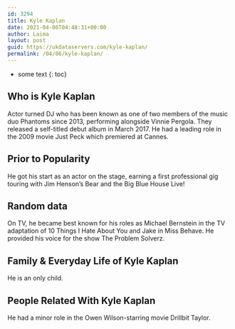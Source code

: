 ```yaml
---
id: 3294
title: Kyle Kaplan
date: 2021-04-06T04:48:31+00:00
author: Laima
layout: post
guid: https://ukdataservers.com/kyle-kaplan/
permalink: /04/06/kyle-kaplan/
---
```


* some text
{: toc}


## Who is Kyle Kaplan
                  
                  
                  
Actor turned DJ who has been known as one of two members of the music duo Phantoms since 2013, performing alongside Vinnie Pergola. They released a self-titled debut album in March 2017. He had a leading role in the 2009 movie Just Peck which premiered at Cannes.
                  
              
            
              
            
                
                
                
## Prior to Popularity
                  
                  
                  
He got his start as an actor on the stage, earning a first professional gig touring with Jim Henson&#8217;s Bear and the Big Blue House Live!
                  
              
            
              
            
                
                
                
## Random data
                  
                  
                  
On TV, he became best known for his roles as Michael Bernstein in the TV adaptation of 10 Things I Hate About You and Jake in Miss Behave. He provided his voice for the show The Problem Solverz.
                  
              
            
              
            
                
                
                
## Family & Everyday Life of Kyle Kaplan
                  
                  
                  
He is an only child.
                  
              
            
              
            
                
                
                
## People Related With Kyle Kaplan
                  
                  
                  
He had a minor role in the Owen Wilson-starring movie Drillbit Taylor.
                  
              
            
              
            
                
              
            
              
              
            
            
              
            
          
          
          